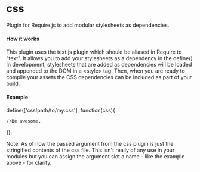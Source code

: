 css
===

Plugin for Require.js to add modular stylesheets as dependencies.

#### How it works
This plugin uses the text.js plugin which should be aliased in Require to "text". It allows you to add your stylesheets as a dependency in the define(). In development, stylesheets that are added as dependencies will be loaded and appended to the DOM in a &lt;style&gt; tag. Then, when you are ready to compile your assets the CSS dependencies can be included as part of your build.

#### Example

define(['css!path/to/my.css'], function(css){

	//Be awesome.	
});

Note: As of now the passed argument from the css plugin is just the stringified contents of the css file. This isn't really of any use in your modules but you can assign the argument slot a name - like the example above - for clarity.